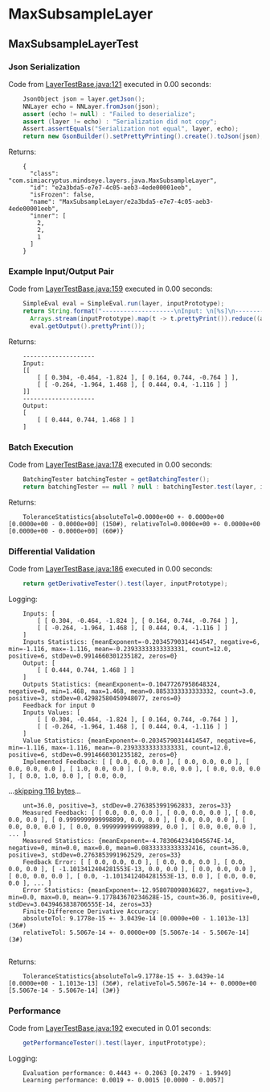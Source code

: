 # MaxSubsampleLayer
## MaxSubsampleLayerTest
### Json Serialization
Code from [LayerTestBase.java:121](../../../../../../../src/test/java/com/simiacryptus/mindseye/layers/LayerTestBase.java#L121) executed in 0.00 seconds: 
```java
    JsonObject json = layer.getJson();
    NNLayer echo = NNLayer.fromJson(json);
    assert (echo != null) : "Failed to deserialize";
    assert (layer != echo) : "Serialization did not copy";
    Assert.assertEquals("Serialization not equal", layer, echo);
    return new GsonBuilder().setPrettyPrinting().create().toJson(json);
```

Returns: 

```
    {
      "class": "com.simiacryptus.mindseye.layers.java.MaxSubsampleLayer",
      "id": "e2a3bda5-e7e7-4c05-aeb3-4ede00001eeb",
      "isFrozen": false,
      "name": "MaxSubsampleLayer/e2a3bda5-e7e7-4c05-aeb3-4ede00001eeb",
      "inner": [
        2,
        2,
        1
      ]
    }
```



### Example Input/Output Pair
Code from [LayerTestBase.java:159](../../../../../../../src/test/java/com/simiacryptus/mindseye/layers/LayerTestBase.java#L159) executed in 0.00 seconds: 
```java
    SimpleEval eval = SimpleEval.run(layer, inputPrototype);
    return String.format("--------------------\nInput: \n[%s]\n--------------------\nOutput: \n%s",
      Arrays.stream(inputPrototype).map(t -> t.prettyPrint()).reduce((a, b) -> a + ",\n" + b).get(),
      eval.getOutput().prettyPrint());
```

Returns: 

```
    --------------------
    Input: 
    [[
    	[ [ 0.304, -0.464, -1.824 ], [ 0.164, 0.744, -0.764 ] ],
    	[ [ -0.264, -1.964, 1.468 ], [ 0.444, 0.4, -1.116 ] ]
    ]]
    --------------------
    Output: 
    [
    	[ [ 0.444, 0.744, 1.468 ] ]
    ]
```



### Batch Execution
Code from [LayerTestBase.java:178](../../../../../../../src/test/java/com/simiacryptus/mindseye/layers/LayerTestBase.java#L178) executed in 0.00 seconds: 
```java
    BatchingTester batchingTester = getBatchingTester();
    return batchingTester == null ? null : batchingTester.test(layer, inputPrototype);
```

Returns: 

```
    ToleranceStatistics{absoluteTol=0.0000e+00 +- 0.0000e+00 [0.0000e+00 - 0.0000e+00] (150#), relativeTol=0.0000e+00 +- 0.0000e+00 [0.0000e+00 - 0.0000e+00] (60#)}
```



### Differential Validation
Code from [LayerTestBase.java:186](../../../../../../../src/test/java/com/simiacryptus/mindseye/layers/LayerTestBase.java#L186) executed in 0.00 seconds: 
```java
    return getDerivativeTester().test(layer, inputPrototype);
```
Logging: 
```
    Inputs: [
    	[ [ 0.304, -0.464, -1.824 ], [ 0.164, 0.744, -0.764 ] ],
    	[ [ -0.264, -1.964, 1.468 ], [ 0.444, 0.4, -1.116 ] ]
    ]
    Inputs Statistics: {meanExponent=-0.20345790314414547, negative=6, min=-1.116, max=-1.116, mean=-0.23933333333333331, count=12.0, positive=6, stdDev=0.9914660301235182, zeros=0}
    Output: [
    	[ [ 0.444, 0.744, 1.468 ] ]
    ]
    Outputs Statistics: {meanExponent=-0.10477267958648324, negative=0, min=1.468, max=1.468, mean=0.8853333333333332, count=3.0, positive=3, stdDev=0.42982580450948077, zeros=0}
    Feedback for input 0
    Inputs Values: [
    	[ [ 0.304, -0.464, -1.824 ], [ 0.164, 0.744, -0.764 ] ],
    	[ [ -0.264, -1.964, 1.468 ], [ 0.444, 0.4, -1.116 ] ]
    ]
    Value Statistics: {meanExponent=-0.20345790314414547, negative=6, min=-1.116, max=-1.116, mean=-0.23933333333333331, count=12.0, positive=6, stdDev=0.9914660301235182, zeros=0}
    Implemented Feedback: [ [ 0.0, 0.0, 0.0 ], [ 0.0, 0.0, 0.0 ], [ 0.0, 0.0, 0.0 ], [ 1.0, 0.0, 0.0 ], [ 0.0, 0.0, 0.0 ], [ 0.0, 0.0, 0.0 ], [ 0.0, 1.0, 0.0 ], [ 0.0, 0.0,
```
...[skipping 116 bytes](etc/71.txt)...
```
    unt=36.0, positive=3, stdDev=0.2763853991962833, zeros=33}
    Measured Feedback: [ [ 0.0, 0.0, 0.0 ], [ 0.0, 0.0, 0.0 ], [ 0.0, 0.0, 0.0 ], [ 0.9999999999998899, 0.0, 0.0 ], [ 0.0, 0.0, 0.0 ], [ 0.0, 0.0, 0.0 ], [ 0.0, 0.9999999999998899, 0.0 ], [ 0.0, 0.0, 0.0 ], ... ]
    Measured Statistics: {meanExponent=-4.7830642341045674E-14, negative=0, min=0.0, max=0.0, mean=0.08333333333332416, count=36.0, positive=3, stdDev=0.2763853991962529, zeros=33}
    Feedback Error: [ [ 0.0, 0.0, 0.0 ], [ 0.0, 0.0, 0.0 ], [ 0.0, 0.0, 0.0 ], [ -1.1013412404281553E-13, 0.0, 0.0 ], [ 0.0, 0.0, 0.0 ], [ 0.0, 0.0, 0.0 ], [ 0.0, -1.1013412404281553E-13, 0.0 ], [ 0.0, 0.0, 0.0 ], ... ]
    Error Statistics: {meanExponent=-12.958078098036827, negative=3, min=0.0, max=0.0, mean=-9.177843670234628E-15, count=36.0, positive=0, stdDev=3.0439463838706555E-14, zeros=33}
    Finite-Difference Derivative Accuracy:
    absoluteTol: 9.1778e-15 +- 3.0439e-14 [0.0000e+00 - 1.1013e-13] (36#)
    relativeTol: 5.5067e-14 +- 0.0000e+00 [5.5067e-14 - 5.5067e-14] (3#)
    
```

Returns: 

```
    ToleranceStatistics{absoluteTol=9.1778e-15 +- 3.0439e-14 [0.0000e+00 - 1.1013e-13] (36#), relativeTol=5.5067e-14 +- 0.0000e+00 [5.5067e-14 - 5.5067e-14] (3#)}
```



### Performance
Code from [LayerTestBase.java:192](../../../../../../../src/test/java/com/simiacryptus/mindseye/layers/LayerTestBase.java#L192) executed in 0.01 seconds: 
```java
    getPerformanceTester().test(layer, inputPrototype);
```
Logging: 
```
    Evaluation performance: 0.4443 +- 0.2063 [0.2479 - 1.9949]
    Learning performance: 0.0019 +- 0.0015 [0.0000 - 0.0057]
    
```


